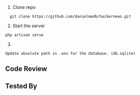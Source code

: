 1. Clone repo

```
  git clone https://github.com/danielmedb/hackernews.git
```

2. Start the server

```
php artisan serve
```

3. 
```
Update absolute path in .env for the database. (db.sqlite)
```

## Code Review

## Tested By


